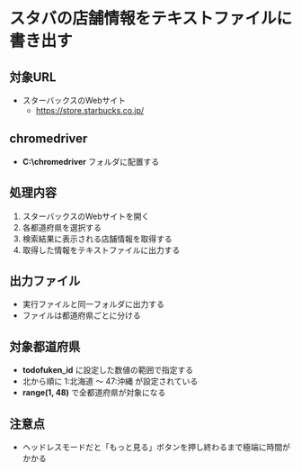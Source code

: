 # スタバの店舗情報をテキストファイルに書き出す

## 対象URL

* スターバックスのWebサイト
  * https://store.starbucks.co.jp/

## chromedriver

* __C:\\chromedriver__ フォルダに配置する

## 処理内容

1. スターバックスのWebサイトを開く
2. 各都道府県を選択する
3. 検索結果に表示される店舗情報を取得する
4. 取得した情報をテキストファイルに出力する

## 出力ファイル

* 実行ファイルと同一フォルダに出力する
* ファイルは都道府県ごとに分ける

## 対象都道府県

* __todofuken_id__ に設定した数値の範囲で指定する
* 北から順に 1:北海道 ～ 47:沖縄 が設定されている
* __range(1, 48)__ で全都道府県が対象になる

## 注意点

* ヘッドレスモードだと「もっと見る」ボタンを押し終わるまで極端に時間がかかる
